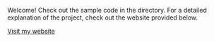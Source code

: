 Welcome!
Check out the sample code in the directory.
For a detailed explanation of the project, check out the website provided below.

[Visit my website](https://spangle-earthquake-4ee.notion.site/Master-Thesis-164105fb297a80e692ffdbe19d5a71aa?pvs=4)
